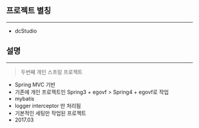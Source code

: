 ## 프로젝트 별칭
---
- dcStudio

## 설명
---

> 두번째 개인 스프링 프로젝트

- Spring MVC 기반
- 기존에 개인 프로젝트인 Spring3 + egovf > Spring4 + egovf로 작업
- mybatis
- logger interceptor 만 처리됨
- 기본적인 세팅만 작업된 프로젝트
- 2017.03
